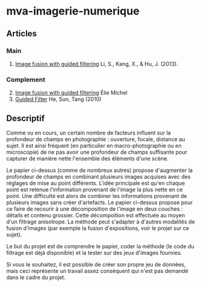 # mva-imagerie-numerique

## Articles

### Main

1. [Image fusion with guided filtering](https://perso.telecom-paristech.fr/gousseau/MVA/Projets2021/FocusFusion/fusion.pdf) Li, S., Kang, X., & Hu, J. (2013).

### Complement

2. [Image fusion with guided filtering](https://exppad.com/gff/) Élie Michel
3. [Guided Filter](http://kaiminghe.com/publications/eccv10guidedfilter.pdf) He, Sun, Tang (2010)

## Descriptif

Comme vu en cours, un certain nombre de facteurs influent sur la profondeur de champs en photographie : ouverture, focale, distance au sujet. Il est ainsi fréquent (en particulier en macro-photographie ou en microscopie) de ne pas avoir une profondeur de champs suffisante pour capturer de manière nette l'ensemble des éléments d'une scène.

Le papier ci-dessus (comme de nombreux autres) propose d'augmenter la profondeur de champs en combinant plusieurs images acquises avec des réglages de mise au point différents. L'idée principale est qu'en chaque point est retenue l'information provenant de l'image la plus nette en ce point. Une difficulté est alors de combiner les informations provenant de plusieurs images sans créer d'artefacts. Le papier ci-dessus propose pour ce faire de recourir à une décomposition de l'image en deux couches : détails et contenu grossier. Cette décompoition est effectuée au moyen d'un filtrage anisotrope. La méthode peut s'adapter à d'autres modalités de fusion d'images (par exemple la fusion d'expositions, voir le projet sur ce sujet).

Le but du projet est de comprendre le papier, coder la méthode (le code du filtrage est déjà disponible) et la tester sur des jeux d'images fournies.

Si vous le souhaitez, il est possible de créer son propre jeu de données, mais ceci représente un travail assez conséquent qui n'est pas demandé dans le cadre du projet.
